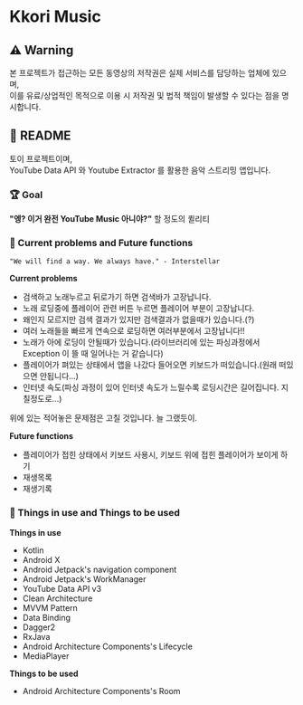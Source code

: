 # Kkori Music

## ⚠ Warning

본 프로젝트가 접근하는 모든 동영상의 저작권은 실제 서비스를 담당하는 업체에 있으며,  
이를 유료/상업적인 목적으로 이용 시 저작권 및 법적 책임이 발생할 수 있다는 점을 명시합니다.

## 📄 README

토이 프로젝트이며,  
YouTube Data API 와 Youtube Extractor 를 활용한 음악 스트리밍 앱입니다.

### 🏆 Goal

**"엥? 이거 완전 YouTube Music 아니야?"** 할 정도의 퀼리티  

### 🚧 Current problems and Future functions

```"We will find a way. We always have." - Interstellar``` 

****Current problems****  
* 검색하고 노래누르고 뒤로가기 하면 검색바가 고장납니다.
* 노래 로딩중에 플레이어 관련 버튼 누르면 플레이어 부분이 고장납니다.
* 왜인지 모르지만 검색 결과가 있지만 검색결과가 없을때가 있습니다.(?)
* 여러 노래들을 빠르게 연속으로 로딩하면 여러부분에서 고장납니다!!
* 노래가 아에 로딩이 안될때가 있습니다.(라이브러리에 있는 파싱과정에서 Exception 이 뜰 때 일어나는 거 같습니다)
* 플레이어가 펴있는 상태에서 앱을 나갔다 들어오면 키보드가 떠있습니다.(원래 떠있으면 안됩니다...)
* 인터넷 속도(파싱 과정이 있어 인터넷 속도가 느릴수록 로딩시간은 길어집니다. 지칠정도로...)

위에 있는 적어놓은 문제점은 고칠 것입니다. 늘 그랬듯이.

****Future functions****  
* 플레이어가 접힌 상태에서 키보드 사용시, 키보드 위에 접힌 플레이어가 보이게 하기
* 재생목록
* 재생기록

### 🚀 Things in use and Things to be used

****Things in use****  
* Kotlin
* Android X
* Android Jetpack's navigation component
* Android Jetpack's WorkManager
* YouTube Data API v3
* Clean Architecture
* MVVM Pattern
* Data Binding
* Dagger2
* RxJava
* Android Architecture Components's Lifecycle
* MediaPlayer

****Things to be used****  
* Android Architecture Components's Room